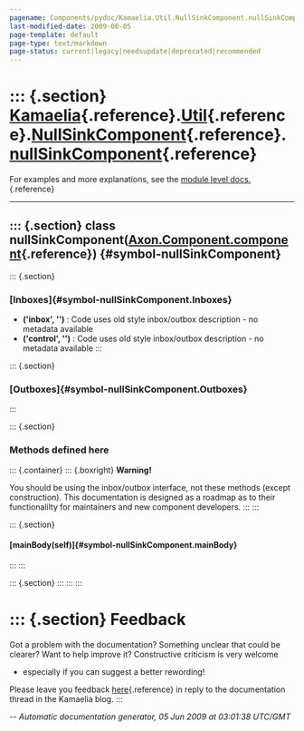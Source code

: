```yaml
---
pagename: Components/pydoc/Kamaelia.Util.NullSinkComponent.nullSinkComponent
last-modified-date: 2009-06-05
page-template: default
page-type: text/markdown
page-status: current|legacy|needsupdate|deprecated|recommended
---
```

::: {.section}
[Kamaelia](/Components/pydoc/Kamaelia.html){.reference}.[Util](/Components/pydoc/Kamaelia.Util.html){.reference}.[NullSinkComponent](/Components/pydoc/Kamaelia.Util.NullSinkComponent.html){.reference}.[nullSinkComponent](/Components/pydoc/Kamaelia.Util.NullSinkComponent.nullSinkComponent.html){.reference}
==================================================================================================================================================================================================================================================================================================================

For examples and more explanations, see the [module level
docs.](/Components/pydoc/Kamaelia.Util.NullSinkComponent.html){.reference}

------------------------------------------------------------------------

::: {.section}
class nullSinkComponent([Axon.Component.component](/Docs/Axon/Axon.Component.component.html){.reference}) {#symbol-nullSinkComponent}
---------------------------------------------------------------------------------------------------------

::: {.section}
### [Inboxes]{#symbol-nullSinkComponent.Inboxes}

-   **(\'inbox\', \'\')** : Code uses old style inbox/outbox
    description - no metadata available
-   **(\'control\', \'\')** : Code uses old style inbox/outbox
    description - no metadata available
:::

::: {.section}
### [Outboxes]{#symbol-nullSinkComponent.Outboxes}
:::

::: {.section}
### Methods defined here

::: {.container}
::: {.boxright}
**Warning!**

You should be using the inbox/outbox interface, not these methods
(except construction). This documentation is designed as a roadmap as to
their functionalilty for maintainers and new component developers.
:::
:::

::: {.section}
#### [mainBody(self)]{#symbol-nullSinkComponent.mainBody}
:::
:::

::: {.section}
:::
:::
:::

::: {.section}
Feedback
========

Got a problem with the documentation? Something unclear that could be
clearer? Want to help improve it? Constructive criticism is very welcome
- especially if you can suggest a better rewording!

Please leave you feedback
[here](../../../cgi-bin/blog/blog.cgi?rm=viewpost&nodeid=1142023701){.reference}
in reply to the documentation thread in the Kamaelia blog.
:::

*\-- Automatic documentation generator, 05 Jun 2009 at 03:01:38 UTC/GMT*
